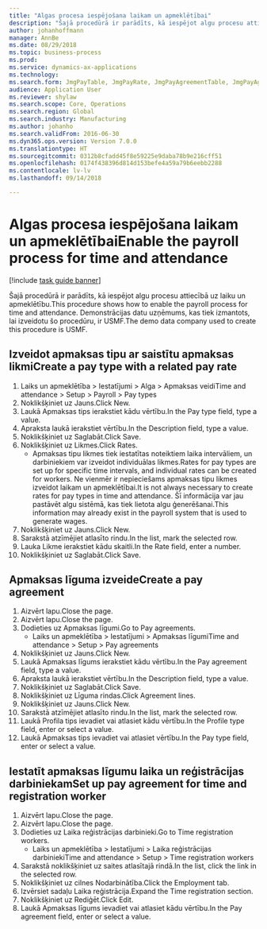 ```yaml
--- 
title: "Algas procesa iespējošana laikam un apmeklētībai"
description: "Šajā procedūrā ir parādīts, kā iespējot algu procesu attiecībā uz laiku un apmeklētību."
author: johanhoffmann
manager: AnnBe
ms.date: 08/29/2018
ms.topic: business-process
ms.prod: 
ms.service: dynamics-ax-applications
ms.technology: 
ms.search.form: JmgPayTable, JmgPayRate, JmgPayAgreementTable, JmgPayAgreementLine, HcmWorker
audience: Application User
ms.reviewer: shylaw
ms.search.scope: Core, Operations
ms.search.region: Global
ms.search.industry: Manufacturing
ms.author: johanho
ms.search.validFrom: 2016-06-30
ms.dyn365.ops.version: Version 7.0.0
ms.translationtype: HT
ms.sourcegitcommit: 0312b8cfadd45f8e59225e9daba78b9e216cff51
ms.openlocfilehash: 0174f438396d814d153befe4a59a79b6eebb2288
ms.contentlocale: lv-lv
ms.lasthandoff: 09/14/2018

---
```

# <a name="enable-the-payroll-process-for-time-and-attendance"></a><span data-ttu-id="d1288-103">Algas procesa iespējošana laikam un apmeklētībai</span><span class="sxs-lookup"><span data-stu-id="d1288-103">Enable the payroll process for time and attendance</span></span>

[!include [task guide banner](../../includes/task-guide-banner.md)]

<span data-ttu-id="d1288-104">Šajā procedūrā ir parādīts, kā iespējot algu procesu attiecībā uz laiku un apmeklētību.</span><span class="sxs-lookup"><span data-stu-id="d1288-104">This procedure shows how to enable the payroll process for time and attendance.</span></span> <span data-ttu-id="d1288-105">Demonstrācijas datu uzņēmums, kas tiek izmantots, lai izveidotu šo procedūru, ir USMF.</span><span class="sxs-lookup"><span data-stu-id="d1288-105">The demo data company used to create this procedure is USMF.</span></span>


## <a name="create-a-pay-type-with-a-related-pay-rate"></a><span data-ttu-id="d1288-106">Izveidot apmaksas tipu ar saistītu apmaksas likmi</span><span class="sxs-lookup"><span data-stu-id="d1288-106">Create a pay type with a related pay rate</span></span>
1. <span data-ttu-id="d1288-107">Laiks un apmeklētība > Iestatījumi > Alga > Apmaksas veidi</span><span class="sxs-lookup"><span data-stu-id="d1288-107">Time and attendance > Setup > Payroll > Pay types</span></span>
2. <span data-ttu-id="d1288-108">Noklikšķiniet uz Jauns.</span><span class="sxs-lookup"><span data-stu-id="d1288-108">Click New.</span></span>
3. <span data-ttu-id="d1288-109">Laukā Apmaksas tips ierakstiet kādu vērtību.</span><span class="sxs-lookup"><span data-stu-id="d1288-109">In the Pay type field, type a value.</span></span>
4. <span data-ttu-id="d1288-110">Apraksta laukā ierakstiet vērtību.</span><span class="sxs-lookup"><span data-stu-id="d1288-110">In the Description field, type a value.</span></span>
5. <span data-ttu-id="d1288-111">Noklikšķiniet uz Saglabāt.</span><span class="sxs-lookup"><span data-stu-id="d1288-111">Click Save.</span></span>
6. <span data-ttu-id="d1288-112">Noklikšķiniet uz Likmes.</span><span class="sxs-lookup"><span data-stu-id="d1288-112">Click Rates.</span></span>
    * <span data-ttu-id="d1288-113">Apmaksas tipu likmes tiek iestatītas noteiktiem laika intervāliem, un darbiniekiem var izveidot individuālas likmes.</span><span class="sxs-lookup"><span data-stu-id="d1288-113">Rates for pay types are set up for specific time intervals, and individual rates can be created for workers.</span></span> <span data-ttu-id="d1288-114">Ne vienmēr ir nepieciešams apmaksas tipu likmes izveidot laikam un apmeklētībai.</span><span class="sxs-lookup"><span data-stu-id="d1288-114">It is not always necessary to create rates for pay types in time and attendance.</span></span> <span data-ttu-id="d1288-115">Šī informācija var jau pastāvēt algu sistēmā, kas tiek lietota algu ģenerēšanai.</span><span class="sxs-lookup"><span data-stu-id="d1288-115">This information may already exist in the payroll system that is used to generate wages.</span></span>  
7. <span data-ttu-id="d1288-116">Noklikšķiniet uz Jauns.</span><span class="sxs-lookup"><span data-stu-id="d1288-116">Click New.</span></span>
8. <span data-ttu-id="d1288-117">Sarakstā atzīmējiet atlasīto rindu.</span><span class="sxs-lookup"><span data-stu-id="d1288-117">In the list, mark the selected row.</span></span>
9. <span data-ttu-id="d1288-118">Lauka Likme ierakstiet kādu skaitli.</span><span class="sxs-lookup"><span data-stu-id="d1288-118">In the Rate field, enter a number.</span></span>
10. <span data-ttu-id="d1288-119">Noklikšķiniet uz Saglabāt.</span><span class="sxs-lookup"><span data-stu-id="d1288-119">Click Save.</span></span>

## <a name="create-a-pay-agreement"></a><span data-ttu-id="d1288-120">Apmaksas līguma izveide</span><span class="sxs-lookup"><span data-stu-id="d1288-120">Create a pay agreement</span></span>
1. <span data-ttu-id="d1288-121">Aizvērt lapu.</span><span class="sxs-lookup"><span data-stu-id="d1288-121">Close the page.</span></span>
2. <span data-ttu-id="d1288-122">Aizvērt lapu.</span><span class="sxs-lookup"><span data-stu-id="d1288-122">Close the page.</span></span>
3. <span data-ttu-id="d1288-123">Dodieties uz Apmaksas līgumi.</span><span class="sxs-lookup"><span data-stu-id="d1288-123">Go to Pay agreements.</span></span>
    * <span data-ttu-id="d1288-124">Laiks un apmeklētība > Iestatījumi > Apmaksas līgumi</span><span class="sxs-lookup"><span data-stu-id="d1288-124">Time and attendance > Setup > Pay agreements</span></span>  
4. <span data-ttu-id="d1288-125">Noklikšķiniet uz Jauns.</span><span class="sxs-lookup"><span data-stu-id="d1288-125">Click New.</span></span>
5. <span data-ttu-id="d1288-126">Laukā Apmaksas līgums ierakstiet kādu vērtību.</span><span class="sxs-lookup"><span data-stu-id="d1288-126">In the Pay agreement field, type a value.</span></span>
6. <span data-ttu-id="d1288-127">Apraksta laukā ierakstiet vērtību.</span><span class="sxs-lookup"><span data-stu-id="d1288-127">In the Description field, type a value.</span></span>
7. <span data-ttu-id="d1288-128">Noklikšķiniet uz Saglabāt.</span><span class="sxs-lookup"><span data-stu-id="d1288-128">Click Save.</span></span>
8. <span data-ttu-id="d1288-129">Noklikšķiniet uz Līguma rindas.</span><span class="sxs-lookup"><span data-stu-id="d1288-129">Click Agreement lines.</span></span>
9. <span data-ttu-id="d1288-130">Noklikšķiniet uz Jauns.</span><span class="sxs-lookup"><span data-stu-id="d1288-130">Click New.</span></span>
10. <span data-ttu-id="d1288-131">Sarakstā atzīmējiet atlasīto rindu.</span><span class="sxs-lookup"><span data-stu-id="d1288-131">In the list, mark the selected row.</span></span>
11. <span data-ttu-id="d1288-132">Laukā Profila tips ievadiet vai atlasiet kādu vērtību.</span><span class="sxs-lookup"><span data-stu-id="d1288-132">In the Profile type field, enter or select a value.</span></span>
12. <span data-ttu-id="d1288-133">Laukā Apmaksas tips ievadiet vai atlasiet vērtību.</span><span class="sxs-lookup"><span data-stu-id="d1288-133">In the Pay type field, enter or select a value.</span></span>

## <a name="set-up-pay-agreement-for-time-and-registration-worker"></a><span data-ttu-id="d1288-134">Iestatīt apmaksas līgumu laika un reģistrācijas darbiniekam</span><span class="sxs-lookup"><span data-stu-id="d1288-134">Set up pay agreement for time and registration worker</span></span>
1. <span data-ttu-id="d1288-135">Aizvērt lapu.</span><span class="sxs-lookup"><span data-stu-id="d1288-135">Close the page.</span></span>
2. <span data-ttu-id="d1288-136">Aizvērt lapu.</span><span class="sxs-lookup"><span data-stu-id="d1288-136">Close the page.</span></span>
3. <span data-ttu-id="d1288-137">Dodieties uz Laika reģistrācijas darbinieki.</span><span class="sxs-lookup"><span data-stu-id="d1288-137">Go to Time registration workers.</span></span>
    * <span data-ttu-id="d1288-138">Laiks un apmeklētība > Iestatījumi > Laika reģistrācijas darbinieki</span><span class="sxs-lookup"><span data-stu-id="d1288-138">Time and attendance > Setup > Time registration workers</span></span>  
4. <span data-ttu-id="d1288-139">Sarakstā noklikšķiniet uz saites atlasītajā rindā.</span><span class="sxs-lookup"><span data-stu-id="d1288-139">In the list, click the link in the selected row.</span></span>
5. <span data-ttu-id="d1288-140">Noklikšķiniet uz cilnes Nodarbinātība.</span><span class="sxs-lookup"><span data-stu-id="d1288-140">Click the Employment tab.</span></span>
6. <span data-ttu-id="d1288-141">Izvērsiet sadaļu Laika reģistrācija.</span><span class="sxs-lookup"><span data-stu-id="d1288-141">Expand the Time registration section.</span></span>
7. <span data-ttu-id="d1288-142">Noklikšķiniet uz Rediģēt.</span><span class="sxs-lookup"><span data-stu-id="d1288-142">Click Edit.</span></span>
8. <span data-ttu-id="d1288-143">Laukā Apmaksas līgums ievadiet vai atlasiet kādu vērtību.</span><span class="sxs-lookup"><span data-stu-id="d1288-143">In the Pay agreement field, enter or select a value.</span></span>


